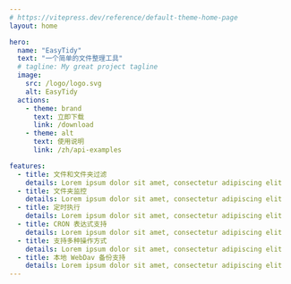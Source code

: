 ```yaml
---
# https://vitepress.dev/reference/default-theme-home-page
layout: home

hero:
  name: "EasyTidy"
  text: "一个简单的文件整理工具"
  # tagline: My great project tagline
  image:
    src: /logo/logo.svg
    alt: EasyTidy
  actions:
    - theme: brand
      text: 立即下载
      link: /download
    - theme: alt
      text: 使用说明
      link: /zh/api-examples

features:
  - title: 文件和文件夹过滤
    details: Lorem ipsum dolor sit amet, consectetur adipiscing elit
  - title: 文件夹监控
    details: Lorem ipsum dolor sit amet, consectetur adipiscing elit
  - title: 定时执行
    details: Lorem ipsum dolor sit amet, consectetur adipiscing elit
  - title: CRON 表达式支持
    details: Lorem ipsum dolor sit amet, consectetur adipiscing elit
  - title: 支持多种操作方式
    details: Lorem ipsum dolor sit amet, consectetur adipiscing elit
  - title: 本地 WebDav 备份支持
    details: Lorem ipsum dolor sit amet, consectetur adipiscing elit
---
```


